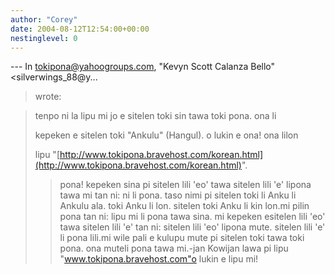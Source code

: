 ```yaml
---
author: "Corey"
date: 2004-08-12T12:54:00+00:00
nestinglevel: 0
---
```

\---
 In [tokipona@yahoogroups.com](mailto://tokipona@yahoogroups.com), "Kevyn Scott Calanza Bello"<silverwings\_88@y...
> wrote:

> 
> tenpo ni la lipu mi jo e sitelen toki sin tawa toki pona. ona li
> 
> kepeken e sitelen toki "Ankulu" (Hangul). o lukin e ona! ona lilon
> 
> lipu "[http://www.tokipona.bravehost.com/korean.html](http://www.tokipona.bravehost.com/korean.html)".
>> pona! kepeken sina pi sitelen lili 'eo' tawa sitelen lili 'e' lipona
> tawa mi tan ni: ni li pona. taso nimi pi sitelen toki li Anku li
> Ankulu ala. toki Anku li lon. sitelen toki Anku li kin lon.mi pilin pona tan ni: lipu mi li pona tawa sina. mi kepeken esitelen lili 'eo' tawa sitelen lili 'e' tan ni: sitelen lili 'eo' lipona mute. sitelen lili 'e' li pona lili.mi wile pali e kulupu mute pi sitelen toki tawa toki pona. ona muteli pona tawa mi.-jan Kowijan lawa pi lipu "www.tokipona.bravehost.com"o lukin e lipu mi!